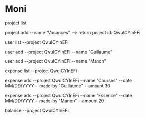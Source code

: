 # Moni


project list

project add --name "Vacances"
--> return project id: QwuICYInEFi

user list --project QwuICYInEFi

user add --project QwuICYInEFi --name "Guillaume"

user add --project QwuICYInEFi --name "Manon"


expense list --project QwuICYInEFi

expense add --project QwuICYInEFi --name "Courses" --date MM/DD/YYYY --made-by "Guillaume" --amount 30

expense add --project QwuICYInEFi --name "Essence" --date MM/DD/YYYY --made-by "Manon" --amount 20


balance --project QwuICYInEFi
